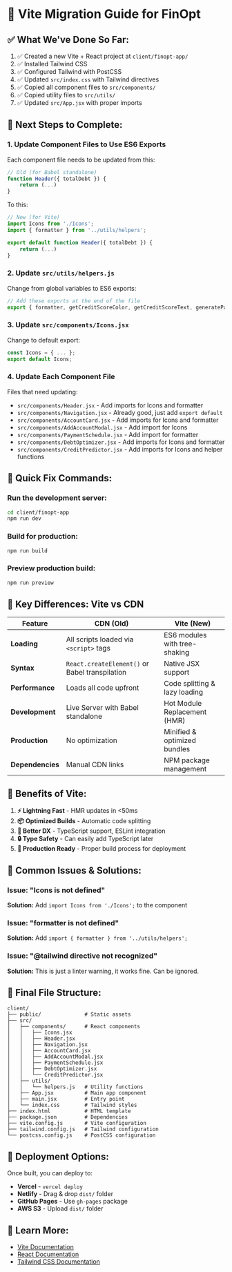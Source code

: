 # 🚀 Vite Migration Guide for FinOpt

## ✅ What We've Done So Far:

1. ✅ Created a new Vite + React project at `client/finopt-app/`
2. ✅ Installed Tailwind CSS
3. ✅ Configured Tailwind with PostCSS
4. ✅ Updated `src/index.css` with Tailwind directives
5. ✅ Copied all component files to `src/components/`
6. ✅ Copied utility files to `src/utils/`
7. ✅ Updated `src/App.jsx` with proper imports

## 🔧 Next Steps to Complete:

### 1. Update Component Files to Use ES6 Exports

Each component file needs to be updated from this:
```jsx
// Old (for Babel standalone)
function Header({ totalDebt }) {
    return (...)
}
```

To this:
```jsx
// New (for Vite)
import Icons from './Icons';
import { formatter } from '../utils/helpers';

export default function Header({ totalDebt }) {
    return (...)
}
```

### 2. Update `src/utils/helpers.js`

Change from global variables to ES6 exports:
```javascript
// Add these exports at the end of the file
export { formatter, getCreditScoreColor, getCreditScoreText, generatePaymentSchedule, calculateCreditScore };
```

### 3. Update `src/components/Icons.jsx`

Change to default export:
```jsx
const Icons = { ... };
export default Icons;
```

### 4. Update Each Component File

Files that need updating:
- `src/components/Header.jsx` - Add imports for Icons and formatter
- `src/components/Navigation.jsx` - Already good, just add `export default`
- `src/components/AccountCard.jsx` - Add imports for Icons and formatter
- `src/components/AddAccountModal.jsx` - Add import for Icons
- `src/components/PaymentSchedule.jsx` - Add import for formatter
- `src/components/DebtOptimizer.jsx` - Add imports for Icons and formatter
- `src/components/CreditPredictor.jsx` - Add imports for Icons and helper functions

## 📝 Quick Fix Commands:

### Run the development server:
```bash
cd client/finopt-app
npm run dev
```

### Build for production:
```bash
npm run build
```

### Preview production build:
```bash
npm run preview
```

## 🎯 Key Differences: Vite vs CDN

| Feature | CDN (Old) | Vite (New) |
|---------|-----------|------------|
| **Loading** | All scripts loaded via `<script>` tags | ES6 modules with tree-shaking |
| **Syntax** | `React.createElement()` or Babel transpilation | Native JSX support |
| **Performance** | Loads all code upfront | Code splitting & lazy loading |
| **Development** | Live Server with Babel standalone | Hot Module Replacement (HMR) |
| **Production** | No optimization | Minified & optimized bundles |
| **Dependencies** | Manual CDN links | NPM package management |

## 🌟 Benefits of Vite:

1. **⚡ Lightning Fast** - HMR updates in <50ms
2. **📦 Optimized Builds** - Automatic code splitting
3. **🎨 Better DX** - TypeScript support, ESLint integration
4. **🔒 Type Safety** - Can easily add TypeScript later
5. **📱 Production Ready** - Proper build process for deployment

## 🐛 Common Issues & Solutions:

### Issue: "Icons is not defined"
**Solution:** Add `import Icons from './Icons';` to the component

### Issue: "formatter is not defined"
**Solution:** Add `import { formatter } from '../utils/helpers';`

### Issue: "@tailwind directive not recognized"
**Solution:** This is just a linter warning, it works fine. Can be ignored.

## 📂 Final File Structure:

```
client/
├── public/              # Static assets
├── src/
│   ├── components/      # React components
│   │   ├── Icons.jsx
│   │   ├── Header.jsx
│   │   ├── Navigation.jsx
│   │   ├── AccountCard.jsx
│   │   ├── AddAccountModal.jsx
│   │   ├── PaymentSchedule.jsx
│   │   ├── DebtOptimizer.jsx
│   │   └── CreditPredictor.jsx
│   ├── utils/
│   │   └── helpers.js   # Utility functions
│   ├── App.jsx          # Main app component
│   ├── main.jsx         # Entry point
│   └── index.css        # Tailwind styles
├── index.html           # HTML template
├── package.json         # Dependencies
├── vite.config.js       # Vite configuration
├── tailwind.config.js   # Tailwind configuration
└── postcss.config.js    # PostCSS configuration
```

## 🚀 Deployment Options:

Once built, you can deploy to:
- **Vercel** - `vercel deploy`
- **Netlify** - Drag & drop `dist/` folder
- **GitHub Pages** - Use `gh-pages` package
- **AWS S3** - Upload `dist/` folder

## 📖 Learn More:

- [Vite Documentation](https://vitejs.dev/)
- [React Documentation](https://react.dev/)
- [Tailwind CSS Documentation](https://tailwindcss.com/)
